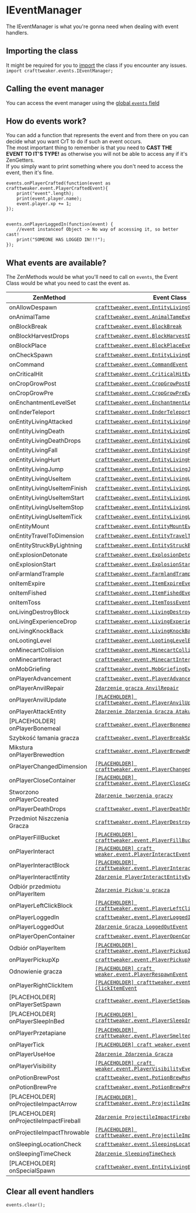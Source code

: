 # IEventManager

The IEventManager is what you're gonna need when dealing with event handlers.

## Importing the class

It might be required for you to [import](/AdvancedFunctions/Import/) the class if you encounter any issues.  
`import crafttweaker.events.IEventManager;`

## Calling the event manager

You can access the event manager using the [global `events` field](/Vanilla/Global_Functions/)

## How do events work?

You can add a function that represents the event and from there on you can decide what you want CrT to do if such an event occurs.  
The most important thing to remember is that you need to **CAST THE EVENT TO IT'S TYPE!** as otherwise you will not be able to access any if it's ZenGetters.  
If you simply want to print something where you don't need to access the event, then it's fine.

```zenscript
events.onPlayerCrafted(function(event as crafttweaker.event.PlayerCraftedEvent){
    print("event".length);
    print(event.player.name);
    event.player.xp += 1;
});


events.onPlayerLoggedIn(function(event) {
    //event instanceof Object -> No way of accessing it, so better cast!
    print("SOMEONE HAS LOGGED IN!!!");
});
```

## What events are available?

The ZenMethods would be what you'll need to call on `events`, the Event Class would be what you need to cast the event as.

| ZenMethod                                | Event Class                                                                                                            |
| ---------------------------------------- | ---------------------------------------------------------------------------------------------------------------------- |
| onAllowDespawn                           | [`crafttweaker.event.EntityLivingSpawnEvent`](/Vanilla/Events/Events/EntityLivingSpawn/)                               |
| onAnimalTame                             | [`crafttweaker.event.AnimalTameEvent`](/Vanilla/Events/Events/AnimalTame/)                                             |
| onBlockBreak                             | [`crafttweaker.event.BlockBreak`](/Vanilla/Events/Events/BlockBreak/)                                                  |
| onBlockHarvestDrops                      | [`crafttweaker.event.BlockHarvestDrops`](/Vanilla/Events/Events/BlockHarvestDrops/)                                    |
| onBlockPlace                             | [`crafttweaker.event.BlockPlaceEvent`](/Vanilla/Events/Events/BlockPlace/)                                             |
| onCheckSpawn                             | [`crafttweaker.event.EntityLivingExtendedSpawnEvent`](/Vanilla/Events/Events/EntityLivingSpawn/)                       |
| onCommand                                | [`crafttweaker.event.CommandEvent`](/Vanilla/Events/Events/CommandEvent/)                                              |
| onCriticalHit                            | [`crafttweaker.event.CriticalHitEvent`](/Vanilla/Events/Events/CriticalHit/)                                           |
| onCropGrowPost                           | [`crafttweaker.event.CropGrowPostEvent`](/Vanilla/Events/Events/CropGrowPost/)                                         |
| onCropGrowPre                            | [`crafttweaker.event.CropGrowPreEvent`](/Vanilla/Events/Events/CropGrowPre/)                                           |
| onEnchantmentLevelSet                    | [`crafttweaker.event.EnchantmentLevelSetEvent`](/Vanilla/Events/Events/EnchantmentLevelSet/)                           |
| onEnderTeleport                          | [`crafttweaker.event.EnderTeleportEvent`](/Vanilla/Events/Events/EnderTeleport/)                                       |
| onEntityLivingAttacked                   | [`crafttweaker.event.EntityLivingAttackedEvent`](/Vanilla/Events/Events/EntityLivingAttacked/)                         |
| onEntityLivingDeath                      | [`crafttweaker.event.EntityLivingDeathEvent`](/Vanilla/Events/Events/EntityLivingDeath/)                               |
| onEntityLivingDeathDrops                 | [`crafttweaker.event.EntityLivingDeathDropsEvent`](/Vanilla/Events/Events/EntityLivingDeathDrops/)                     |
| onEntityLivingFall                       | [`crafttweaker.event.EntityLivingFallEvent`](/Vanilla/Events/Events/EntityLivingFall/)                                 |
| onEntityLivingHurt                       | [`crafttweaker.event.EntityLivingHurtEvent`](/Vanilla/Events/Events/EntityLivingHurt/)                                 |
| onEntityLivingJump                       | [`crafttweaker.event.EntityLivingJumpEvent`](/Vanilla/Events/Events/EntityLivingJump/)                                 |
| onEntityLivingUseItem                    | [`crafttweaker.event.EntityLivingUseItemEvent.All`](/Vanilla/Events/Events/LivingEntityUseItem/)                       |
| onEntityLivingUseItemFinish              | [`crafttweaker.event.EntityLivingUseItemEvent.Finish`](/Vanilla/Events/Events/LivingEntityUseItem/)                    |
| onEntityLivingUseItemStart               | [`crafttweaker.event.EntityLivingUseItemEvent.Start`](/Vanilla/Events/Events/LivingEntityUseItem/)                     |
| onEntityLivingUseItemStop                | [`crafttweaker.event.EntityLivingUseItemEvent.Stop`](/Vanilla/Events/Events/LivingEntityUseItem/)                      |
| onEntityLivingUseItemTick                | [`crafttweaker.event.EntityLivingUseItemEvent.Tick`](/Vanilla/Events/Events/LivingEntityUseItem/)                      |
| onEntityMount                            | [`crafttweaker.event.EntityMountEvent`](/Vanilla/Events/Events/EntityMount/)                                           |
| onEntityTravelToDimension                | [`crafttweaker.event.EntityTravelToDimensionEvent`](/Vanilla/Events/Events/EntityTravelToDimension/)                   |
| onEntityStruckByLightning                | [`crafttweaker.event.EntityStruckByLightningEvent`](/Vanilla/Events/Events/EntityStruckByLightning/)                   |
| onExplosionDetonate                      | [`crafttweaker.event.ExplosionDetonateEvent`](/Vanilla/Events/Events/ExplosionDetonate/)                               |
| onExplosionStart                         | [`crafttweaker.event.ExplosionStartEvent`](/Vanilla/Events/Events/ExplosionStart/)                                     |
| onFarmlandTrample                        | [`crafttweaker.event.FarmlandTrampleEvent`](/Vanilla/Events/Events/FarmlandTrample/)                                   |
| onItemExpire                             | [`crafttweaker.event.ItemExpireEvent`](/Vanilla/Events/Events/ItemExpire/)                                             |
| onItemFished                             | [`crafttweaker.event.ItemFishedEvent`](/Vanilla/Events/Events/ItemFished/)                                             |
| onItemToss                               | [`crafttweaker.event.ItemTossEvent`](/Vanilla/Events/Events/ItemToss/)                                                 |
| onLivingDestroyBlock                     | [`crafttweaker.event.LivingDestroyBlockEvent`](/Vanilla/Events/Events/LivingDestroyBlock/)                             |
| onLivingExperienceDrop                   | [`crafttweaker.event.LivingExperienceDropEvent`](/Vanilla/Events/Events/LivingExperienceDrop/)                         |
| onLivingKnockBack                        | [`crafttweaker.event.LivingKnockBackEvent`](/Vanilla/Events/Events/LivingKnockBack/)                                   |
| onLootingLevel                           | [`crafttweaker.event.LootingLevelEvent`](/Vanilla/Events/Events/LootingLevel/)                                         |
| onMinecartCollision                      | [`crafttweaker.event.MinecartCollisionEvent`](/Vanilla/Events/Events/MinecartCollision/)                               |
| onMinecartInteract                       | [`crafttweaker.event.MinecartInteractEvent`](/Vanilla/Events/Events/MinecartInteract/)                                 |
| onMobGriefing                            | [`crafttweaker.event.MobGriefingEvent`](/Vanilla/Events/Events/MobGriefing/)                                           |
| onPlayerAdvancement                      | [`crafttweaker.event.PlayerAdvancement`](/Vanilla/Events/Events/PlayerAdvancement/)                                    |
| onPlayerAnvilRepair                      | [`Zdarzenie gracza AnvilRepair`](/Vanilla/Events/Events/PlayerAnvilRepair/)                                            |
| onPlayerAnvilUpdate                      | [`[PLACEHOLDER] crafttweaker.event.PlayerAnvilUpdateEvent`](/Vanilla/Events/Events/PlayerAnvilUpdate/)                 |
| onPlayerAttackEntity                     | [`Zdarzenie Zdarzenia Gracza Ataku`](/Vanilla/Events/Events/PlayerAttackEntity/)                                       |
| [PLACEHOLDER] onPlayerBonemeal           | [`crafttweaker.event.PlayerBonemealEvent`](/Vanilla/Events/Events/PlayerBonemeal/)                                     |
| Szybkość łamania gracza                  | [`crafttweaker.event.PlayerBreakSpeed`](/Vanilla/Events/Events/PlayerBreakSpeed/)                                      |
| Mikstura onPlayerBrewedtion              | [`crafttweaker.event.PlayerBrewedMikstura`](/Vanilla/Events/Events/PlayerBrewedPotion/)                                |
| onPlayerChangedDimension                 | [`[PLACEHOLDER] crafttweaker.event.PlayerChangedDimensionEvent`](/Vanilla/Events/Events/PlayerChangedDimension/)       |
| onPlayerCloseContainer                   | [`[PLACEHOLDER] crafttweaker.event.PlayerCloseContainerEvent`](/Vanilla/Events/Events/PlayerCloseContainer/)           |
| Stworzono onPlayerCcreated               | [`Zdarzenie tworzenia graczy`](/Vanilla/Events/Events/PlayerCrafted/)                                                  |
| onPlayerDeathDrops                       | [`crafttweaker.event.PlayerDeathDropsEvent`](/Vanilla/Events/Events/PlayerDeathDrops/)                                 |
| Przedmiot Niszczenia Gracza              | [`crafttweaker.event.PlayerDestroyItem`](/Vanilla/Events/Events/PlayerDestroyItem/)                                    |
| onPlayerFillBucket                       | [`[PLACEHOLDER] crafttweaker.event.PlayerFillBucketEvent`](/Vanilla/Events/Events/PlayerFillBucket/)                   |
| onPlayerInteract                         | [`[PLACEHOLDER] craft weaker.event.PlayerInteractEvent`](/Vanilla/Events/Events/PlayerInteract/)                       |
| onPlayerInteractBlock                    | [`[PLACEHOLDER] crafttweaker.event.PlayerInteractBlockEvent`](/Vanilla/Events/Events/PlayerInteractBlock/)             |
| onPlayerInteractEntity                   | [`Zdarzenie PlayerInteractEntityEvent`](/Vanilla/Events/Events/PlayerInteractEntity/)                                  |
| Odbiór przedmiotu onPlayerItem           | [`Zdarzenie Pickup'u gracza`](/Vanilla/Events/Events/PlayerItemPickup/)                                                |
| onPlayerLeftClickBlock                   | [`[PLACEHOLDER] crafttweaker.event.PlayerLeftClickBlockBlockEvent`](/Vanilla/Events/Events/PlayerLeftClickBlock/)      |
| onPlayerLoggedIn                         | [`crafttweaker.event.PlayerLoggedInEvent`](/Vanilla/Events/Events/PlayerLoggedIn/)                                     |
| onPlayerLoggedOut                        | [`Zdarzenie Gracza LoggedOutEvent`](/Vanilla/Events/Events/PlayerLoggedOut/)                                           |
| onPlayerOpenContainer                    | [`crafttweaker.event.PlayerOpenContainerEvent`](/Vanilla/Events/Events/PlayerOpenContainer/)                           |
| Odbiór onPlayerItem                      | [`[PLACEHOLDER] crafttweaker.event.PlayerPickupItemEvent`](/Vanilla/Events/Events/PlayerPickupItem/)                   |
| onPlayerPickupXp                         | [`crafttweaker.event.PlayerPickupXpEvent`](/Vanilla/Events/Events/PlayerPickupXp/)                                     |
| Odnowienie gracza                        | [`[PLACEHOLDER] craft weaker.event.PlayerRespawnEvent`](/Vanilla/Events/Events/PlayerRespawn/)                         |
| onPlayerRightClickItem                   | [`[PLACEHOLDER] crafttweaker.event.PlayerRight ClickItemEvent`](/Vanilla/Events/Events/PlayerRightClickItem/)          |
| [PLACEHOLDER] onPlayerSetSpawn           | [`crafttweaker.event.PlayerSetSpawn`](/Vanilla/Events/Events/PlayerSetSpawn/)                                          |
| [PLACEHOLDER] onPlayerSleepInBed         | [`[PLACEHOLDER] crafttweaker.event.PlayerSleepInBedEvent`](/Vanilla/Events/Events/PlayerSleepInBed/)                   |
| onPlayerPrzetapiane                      | [`[PLACEHOLDER] crafttweaker.event.PlayerSmeltedEvent`](/Vanilla/Events/Events/PlayerSmelted/)                         |
| onPlayerTick                             | [`[PLACEHOLDER] craft weaker.event.PlayerTickEvent`](/Vanilla/Events/Events/PlayerTick/)                               |
| onPlayerUseHoe                           | [`Zdarzenie Zdarzenia Gracza`](/Vanilla/Events/Events/PlayerUseHoe/)                                                   |
| onPlayerVisibility                       | [`[PLACEHOLDER] craft weaker.event.PlayerVisibilityEvent`](/Vanilla/Events/Events/PlayerVisibility/)                   |
| onPotionBrewPost                         | [`crafttweaker.event.PotionBrewPostEvent`](/Vanilla/Events/Events/PotionBrewPost/)                                     |
| onPotionBrewPre                          | [`crafttweaker.event.PotionBrewPreEvent`](/Vanilla/Events/Events/PotionBrewPre/)                                       |
| [PLACEHOLDER] onProjectileImpactArrow    | [`[PLACEHOLDER] crafttweaker.event.ProjectileImpactArrowEvent`](/Vanilla/Events/Events/ProjectileImpactArrow/)         |
| [PLACEHOLDER] onProjectileImpactFireball | [`Zdarzenie ProjectileImpactFireballEventu`](/Vanilla/Events/Events/ProjectileImpactFireball/)                         |
| onProjectileImpactThrowable              | [`[PLACEHOLDER] crafttweaker.event.ProjectileImpactThrowableEvent`](/Vanilla/Events/Events/ProjectileImpactThrowable/) |
| onSleepingLocationCheck                  | [`crafttweaker.event.SleepingLocationCheckEvent`](/Vanilla/Events/Events/SleepingLocationCheck/)                       |
| onSleepingTimeCheck                      | [`Zdarzenie SleepingTimeCheck`](/Vanilla/Events/Events/SleepingTimeCheck/)                                             |
| [PLACEHOLDER] onSpecialSpawn             | [`crafttweaker.event.EntityLivingExtendedSpawnEvent`](/Vanilla/Events/Events/EntityLivingSpawn/)                       |

## Clear all event handlers

```zenscript
events.clear();
```